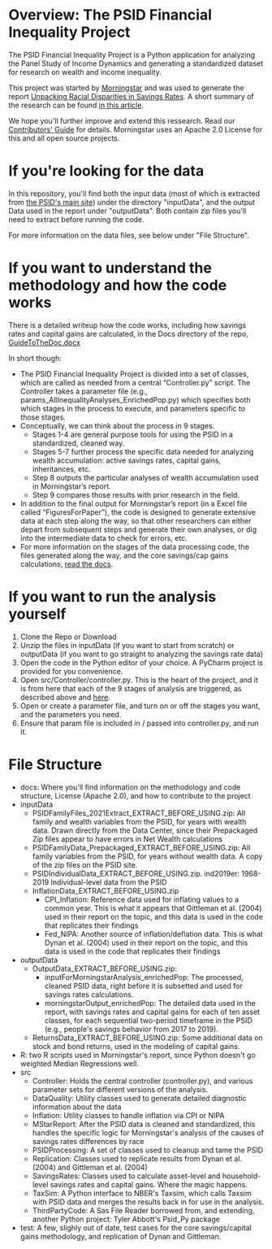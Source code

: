 # Overview: The PSID Financial Inequality Project

The PSID Financial Inequality Project is a Python application for analyzing the Panel Study of Income Dynamics 
 and generating a standardized dataset for research on wealth and income inequality.

This project was started by [Morningstar](https://www.morningstar.com) and was used to generate the report
[Unpacking Racial Disparities in Savings Rates](https://www.morningstar.com/content/dam/marketing/shared/pdfs/Research/Savings-Rates-Differences-By-Race.pdf ).
A short summary of the research can be found [in this article](https://www.morningstar.com/articles/1055633).

We hope you'll further improve and extend this ressearch. Read our [Contributors' Guide](https://github.com/Morningstar/PSID/blob/main/docs/CONTRIBUTING.md) for details. Morningstar uses an Apache 2.0 License for this and all open source projects.

# If you're looking for the data

In this repository, you'll find both the input data (most of which is extracted from [the PSID's main site](https://psidonline.isr.umich.edu/)) under the directory "inputData", and the output Data used in the report under "outputData".
Both contain zip files you'll need to extract before running the code.

For more information on the data files, see below under "File Structure".

    
# If you want to understand the methodology and how the code works 

There is a detailed writeup how the code works, including how savings rates and capital gains are calculated, in the Docs directory of the repo, [GuideToTheDoc.docx](https://github.com/Morningstar/PSID/blob/main/docs/GuideToTheCode.docx)

In short though:
* The PSID Financial Inequality Project is divided into a set of classes, which are called as needed from a central “Controller.py” script. The Controller takes a parameter file (e.g., params_AllInequalityAnalyses_EnrichedPop.py) which specifies both which stages in the process to execute, and parameters specific to those stages. 
* Conceptually, we can think about the process in 9 stages.
    * Stages 1-4 are general purpose tools for using the PSID in a standardized, cleaned way.    
    * Stages 5-7 further process the specific data needed for analyzing wealth accumulation: active savings rates, capital gains, inheritances, etc.   
    * Step 8 outputs the particular analyses of wealth accumulation used in Morningstar’s report.  
    * Step 9 compares those results with prior research in the field. 
* In addition to the final output for Morningstar’s report (in a Excel file called “FiguresForPaper”), the code is designed to generate extensive data at each step along the way, so that other researchers can either depart from subsequent steps and generate their own analyses, or dig into the intermediate data to check for errors, etc.   
* For more information on the stages of the data processing code, the files generated along the way, and the core savings/cap gains calculations, [read the docs](https://github.com/Morningstar/PSID/blob/main/docs/GuideToTheCode.docx).

# If you want to run the analysis yourself  

1. Clone the Repo or Download  
2. Unzip the files in inputData (if you want to start from scratch) or outputData (if you want to go straight to analyzing the savings rate data)
3. Open the code in the Python editor of your choice.  A PyCharm project is provided for you convenience.  
4. Open src/Controller/controller.py. This is the heart of the project, and it is from here that each of the 9 stages of analysis are triggered, as described above and [here](https://github.com/Morningstar/PSID/blob/main/docs/GuideToTheCode.docx).
5. Open or create a parameter file, and turn on or off the stages you want, and the parameters you need.
6. Ensure that param file is included in / passed into controller.py, and run it.   

# File Structure

* docs: Where you'll find information on the methodology and code structure, License (Apache 2.0), and how to contribute to the project 
* inputData
    * PSIDFamilyFiles_2021Extract_EXTRACT_BEFORE_USING.zip:  All family and wealth variables from the PSID, for years with wealth data.  Drawn directly from the Data Center, since their Prepackaged Zip files appear to have errors in Net Wealth calculations 
    * PSIDFamilyData_Prepackaged_EXTRACT_BEFORE_USING.zip: All family variables from the PSID, for years without wealth data.  A copy of the zip files on the PSID site. 
    * PSIDIndividualData_EXTRACT_BEFORE_USING.zip. ind2019er:  1968-2019 Individual-level data from the PSID 
    * InflationData_EXTRACT_BEFORE_USING.zip
        * CPI_Inflation:  Reference data used for inflating values to a common year. This is what it appears that Gittleman et al. (2004) used in their report on the topic, and this data is used in the code that replicates their findings
        * Fed_NIPA: Another source of inflation/deflation data. This is what Dynan et al. (2004) used in their report on the topic, and this data is used in the code that replicates their findings
* outputData
    * OutputData_EXTRACT_BEFORE_USING.zip:  
        * inputForMorningstarAnalysis_enrichedPop:  The processed, cleaned PSID data, right before it is subsetted and used for savings rates calculations.
        * morningstarOutput_enrichedPop: The detailed data used in the report, with savings rates and capital gains for each of ten asset classes, for each sequential two-period timeframe in the PSID (e.g., people's savings behavior from 2017 to 2019).
    * ReturnsData_EXTRACT_BEFORE_USING.zip: Some additional data on stock and bond returns, used in the modeling of capital gains. 
* R: two R scripts used in Morningstar's report, since Python doesn't go weighted Median Regressions well. 
* src
    * Controller: Holds the central controller (controller.py), and various parameter sets for different versions of the analysis.
    * DataQuality: Utility classes used to generate detailed diagnostic information about the data
    * Inflation:  Utility classes to handle inflation via CPI or NIPA
    * MStarReport: After the PSID data is cleaned and standardized, this handles the specific logic for Morningstar's analysis of the causes of savings rates differences by race 
    * PSIDProcessing: A set of classes used to cleanup and tame the PSID
    * Replication: Classes used to replicate results from Dynan et al. (2004) and Gittleman et al. (2004)
    * SavingsRates: Classes used to calculate asset-level and household-level savings rates and capital gains. Where the magic happens.
    * TaxSim: A Python interface to NBER's Taxsim, which calls Taxsim with PSID data and merges the results back in for use in the analysis.
    * ThirdPartyCode: A Sas File Reader borrowed from, and extending, another Python project: Tyler Abbott's Psid_Py package
* test: A few, slighly out of date, test cases for the core savings/capital gains methodology, and replication of Dynan and Gittleman.
 
